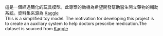 這是一個經過簡化的玩具模型。此專案的動機為希望開發幫助醫生開立藥物的輔助系統。資料集來源為 <a href="https://www.kaggle.com/datasets/pablomgomez21/drugs-a-b-c-x-y-for-decision-trees">Kaggle</a>
<br />
This is a simplified toy model. The motivation for developing this project is to create an auxiliary system to help doctors prescribe medication.The dataset is sourced from <a href="https://www.kaggle.com/datasets/pablomgomez21/drugs-a-b-c-x-y-for-decision-trees">Kaggle</a>
